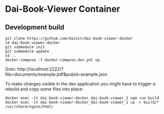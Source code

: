 # Dai-Book-Viewer Container

## Development build

    git clone https://github.com/dainst/dai-book-viewer-docker
    cd dai-book-viewer-docker
    git submodule init
    git submodule update
    cd ..
    docker-compose -f docker-compose.dev.yml up
    
Goto: http://localhost:2222/?file=documents/example.pdf&pubid=example.json

To make changes visible in the dev application you might have to trigger a rebuild and copy some files into place:

```
docker exec -it dai-book-viewer-docker_dai-book-viewer_1 npm run build
docker exec -it dai-book-viewer-docker_dai-book-viewer_1 cp -r build/* /usr/share/nginx/html/
```
